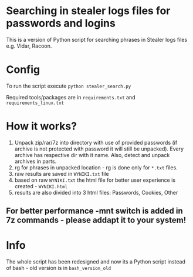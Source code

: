 # Searching in stealer logs files for passwords and logins

This is a version of Python script for searching phrases in Stealer logs files e.g. Vidar, Racoon.

# Config
To run the script execute `python stealer_search.py`

Required tools/packages are in `requirements.txt` and `requirements_linux.txt`

# How it works?
1. Unpack zip/rar/7z into directory with use of provided passwords (if archive is not protected with password it will still be unpacked). Every archive has respective dir with it name. Also, detect and unpack archives in parts.
2. rg for phrases in unpacked location - rg is done only for `*.txt` files.
3. raw results are saved in `WYNIKI.txt` file
4. based on raw `WYNIKI.txt` the html file for better user experience is created - `WYNIKI.html`
5. results are also divided into 3 html files: Passwords, Cookies, Other

## For better performance -mnt switch is added in 7z commands - please addapt it to your system!

# Info
The whole script has been redesigned and now its a Python script instead of bash - old version is in `bash_version_old`
